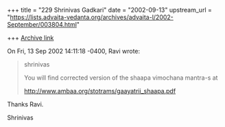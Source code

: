 +++
title = "229 Shrinivas Gadkari"
date = "2002-09-13"
upstream_url = "https://lists.advaita-vedanta.org/archives/advaita-l/2002-September/003804.html"

+++
[Archive link](https://lists.advaita-vedanta.org/archives/advaita-l/2002-September/003804.html)

On Fri, 13 Sep 2002 14:11:18 -0400, Ravi <miinalochanii at YAHOO.COM> wrote:

>shrinivas
>
>You will find corrected version of the shaapa vimochana mantra-s at
>
>http://www.ambaa.org/stotrams/gaayatrii_shaapa.pdf

Thanks Ravi.

Shrinivas

